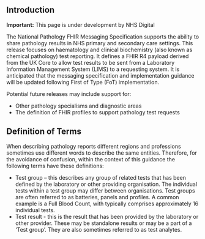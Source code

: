 ## Introduction

  <div markdown="span" class="alert alert-warning" role="alert"><i class="fa fa-warning"></i><b> Important:</b> This page is under development by NHS Digital</div>
  
The National Pathology FHIR Messaging Specification supports the ability to share pathology results in NHS primary and secondary care settings. This release focuses on haematology and clinical biochemistry (also known as chemical pathology) test reporting. It defines a FHIR R4 payload derived from the UK Core to allow test results to be sent from a Laboratory Information Management System (LIMS) to a requesting system. It is anticipated that the messaging specification and implementation guidance will be updated following First of Type (FoT) implementation.

Potential future releases may include support for:

- Other pathology specialisms and diagnostic areas
- The definition of FHIR profiles to support pathology test requests


## Definition of Terms ##

When describing pathology reports different regions and professions sometimes use different words to describe the same entities. Therefore, for the avoidance of confusion, within the context of this guidance the following terms have these definitions:

- Test group – this describes any group of related tests that has been defined by the laboratory or other providing organisation. The individual tests within a test group may differ between organisations. Test groups are often referred to as batteries, panels and profiles. A common example is a Full Blood Count, with typically comprises approximately 16 individual tests.
- Test result - this is the result that has been provided by the laboratory or other provider. These may be standalone results or may be a part of a ‘Test group’. They are also sometimes referred to as test analytes.

